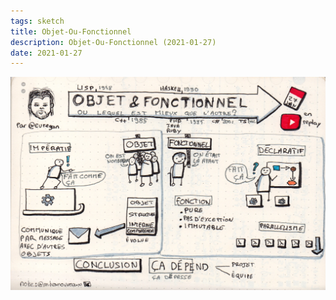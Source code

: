 ```yaml
---
tags: sketch
title: Objet-Ou-Fonctionnel
description: Objet-Ou-Fonctionnel (2021-01-27)
date: 2021-01-27
---
```


![](36_Objet-Ou-Fonctionnel_2021-01-27.jpg) 

